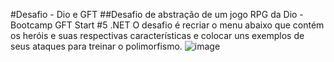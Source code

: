 #Desafio - Dio e GFT 
##Desafio de abstração de um jogo RPG da Dio - Bootcamp GFT Start #5 .NET
O desafio é recriar o menu abaixo que contém os heróis e suas respectivas características e colocar uns exemplos de seus ataques para treinar o polimorfismo.
![image](https://user-images.githubusercontent.com/102744165/168396859-e0ab980b-8f30-46e6-b1a0-cc947967a979.png)


